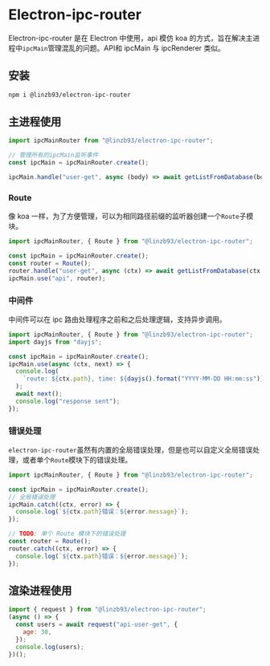# Electron-ipc-router

Electron-ipc-router 是在 Electron 中使用，api 模仿 koa 的方式，旨在解决主进程中`ipcMain`管理混乱的问题。API和 ipcMain 与 ipcRenderer 类似。

## 安装

```bash
npm i @linzb93/electron-ipc-router
```

## 主进程使用

```js
import ipcMainRouter from "@linzb93/electron-ipc-router";

// 管理所有的ipcMain监听事件
const ipcMain = ipcMainRouter.create();

ipcMain.handle("user-get", async (body) => await getListFromDatabase(body));
```

### Route

像 koa 一样，为了方便管理，可以为相同路径前缀的监听器创建一个`Route`子模块。

```js
import ipcMainRouter, { Route } from "@linzb93/electron-ipc-router";

const ipcMain = ipcMainRouter.create();
const router = Route();
router.handle("user-get", async (ctx) => await getListFromDatabase(ctx.body));
ipcMain.use("api", router);
```

### 中间件

中间件可以在 ipc 路由处理程序之前和之后处理逻辑，支持异步调用。

```js
import ipcMainRouter, { Route } from "@linzb93/electron-ipc-router";
import dayjs from "dayjs";

const ipcMain = ipcMainRouter.create();
ipcMain.use(async (ctx, next) => {
  console.log(
    `route: ${ctx.path}, time: ${dayjs().format("YYYY-MM-DD HH:mm:ss")}`
  );
  await next();
  console.log("response sent");
});
```

### 错误处理

`electron-ipc-router`虽然有内置的全局错误处理，但是也可以自定义全局错误处理，或者单个`Route`模块下的错误处理。

```js
import ipcMainRouter, { Route } from "@linzb93/electron-ipc-router";

const ipcMain = ipcMainRouter.create();
// 全局错误处理
ipcMain.catch((ctx, error) => {
  console.log(`${ctx.path}错误：${error.message}`);
});

// TODO: 单个 Route 模块下的错误处理
const router = Route();
router.catch((ctx, error) => {
  console.log(`${ctx.path}错误：${error.message}`);
});
```

## 渲染进程使用

```js
import { request } from "@linzb93/electron-ipc-router";
(async () => {
  const users = await request("api-user-get", {
    age: 30,
  });
  console.log(users);
})();
```
